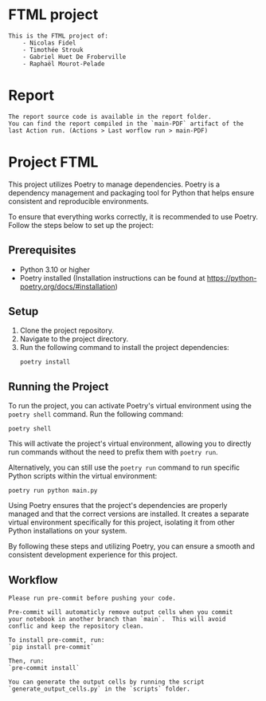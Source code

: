 # FTML project
    This is the FTML project of:
        - Nicolas Fidel
        - Timothée Strouk
        - Gabriel Huet De Froberville
        - Raphaël Mourot-Pelade
# Report
    The report source code is available in the report folder.
    You can find the report compiled in the `main-PDF` artifact of the last Action run. (Actions > Last worflow run > main-PDF)


# Project FTML

This project utilizes Poetry to manage dependencies. Poetry is a
dependency management and packaging tool for Python that helps ensure
consistent and reproducible environments.

To ensure that everything works correctly, it is recommended to use
Poetry. Follow the steps below to set up the project:

## Prerequisites
- Python 3.10 or higher
- Poetry installed (Installation instructions can be found at https://python-poetry.org/docs/#installation)

## Setup
1. Clone the project repository.
2. Navigate to the project directory.
3. Run the following command to install the project dependencies:
   ```
   poetry install
   ```

## Running the Project
To run the project, you can activate Poetry's virtual environment
using the `poetry shell` command. Run the following command: 
```
poetry shell
```

This will activate the project's virtual environment, allowing
you to directly run commands without the need to prefix them with
`poetry run`.

Alternatively, you can still use the `poetry run` command to run
specific Python scripts within the virtual environment:

```
poetry run python main.py
```

Using Poetry ensures that the project's dependencies are properly
managed and that the correct versions are installed. It creates a
separate virtual environment specifically for this project, isolating
it from other Python installations on your system.

By following these steps and utilizing Poetry, you can ensure a smooth
and consistent development experience for this project.

## Workflow

    Please run pre-commit before pushing your code.

    Pre-commit will automaticly remove output cells when you commit
    your notebook in another branch than `main`.  This will avoid
    conflic and keep the repository clean.

    To install pre-commit, run:
    `pip install pre-commit`

    Then, run:
    `pre-commit install`

    You can generate the output cells by running the script
    `generate_output_cells.py` in the `scripts` folder.
